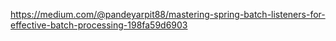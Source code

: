 https://medium.com/@pandeyarpit88/mastering-spring-batch-listeners-for-effective-batch-processing-198fa59d6903